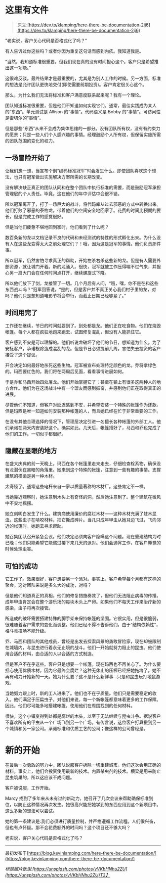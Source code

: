 # 这里有文件

> 原文:[https://dev.to/klamping/here-there-be-documentation-2ij6](https://dev.to/klamping/here-there-be-documentation-2ij6)

"老实说，客户关心代码是否格式化了吗？"

有人告诉过你这些吗？或者你因为重复这句话而感到内疚。我知道我是。

“当然，我知道标准很重要，但我们现在真的没有时间担心这个。客户只是希望推出这一功能。”

这很难反驳。最终结果才是最重要的，尤其是为别人工作的时候。另一方面，标准的想法是允许团队更快地交付(即使需要前期投资)。客户肯定很关心这个。

那么，为什么我们无法将标准和客户满意度联系起来呢？我有一个理论。

团队知道标准很重要，但是他们不知道如何实现它们。通常，最佳实践成为某人的“东西”。单元测试是 Allison 的“事情”。代码语义是 Bobby 的“事情”。可访问性是雷切尔的“事情”。

但是那些“东西”从来不会成为集体思维的一部分。没有团队所有权，没有有约束力的愿景；只是一些人们个人感兴趣的事情。经理鼓励个人所有权，但保留实施所需的团队范围的变化的权力。

## [](#an-adventure-starts)一场冒险开始了

让我们想一想，当宣布个别“编码标准冠军”时会发生什么。即使团队喜欢这个想法，也只有冠军做出实施解决方案所需的长期改变。

没有解决缺乏真正的团队认同和在整个团队中执行标准的需要，而是鼓励冠军承担管理层的个人责任。毕竟，这在他们的年中评估中会很不错。

所以冠军离开了，打了一场巨大的战斗，将代码库从过去邪恶的方式中转换出来。他们打败了邪恶的泰格龙，带着他们的空间安全地回家了。花费的时间比预期的要长，但是完成工作的感觉很好。

但是当他们疲惫不堪地回到家时，他们看到了什么呢？

数百条新的龙以文档记录不良的代码和未经测试的特性的形式孵化出来。为什么没有人在这些龙变得太大之前处理它们？！哦，因为这是冠军的事情。他们负责那件事。

所以冠军，仍然害怕寻求真正的帮助，开始左杀右杀这些新的龙。但是有人需要外部资源，就让城门开着。新的龙涌入。很快，冠军就被工作压得喘不过气来，并担心另一扇大门会在任何时间点打开，继续螺旋式下降。

所以他们放下了剑，龙接管了一切。几个月后有人问，“哦，嘿，你不是在和这些东西战斗吗？”冠军回答说，“是的，但是客户并不真正关心我们村子里的龙，对吗？他们只是想知道电影节将会举行，而截止日期已经够紧了。”

## [](#time-runs-out)时间用完了

工作还在继续，节日的时间就要到了。到处都是龙。他们正在吃食物。他们在烧毁帐篷。每个人都在疯狂地跑来跑去，试图修复混乱，但没有人能抓住它。

客户感到不安是可以理解的。他们听说龙破坏了他们的节日，想知道为什么。为了安抚客户，承诺根除造成混乱的龙。但是节日必须提前几周。害怕失去投资的客户接受了这个提议。

开会决定如何最好地杀死这些生物。冠军被宣布处理特定颜色的龙。乔将拿绿色的。玛西要红色的。我们将在两周后见面，看看事情进展如何。

于是乔和马西开始四处屠龙。他们开始掌握它了；甚至在镇上有很多这两种人的地方合作。他们为在这场战斗中有一个盟友而感到振奋，并感到他们正在取得真正的进展。

尽管他们不知道，但客户对延迟感到不安，并希望安装一个特殊的帐篷作为还款。但是玛西是唯一知道如何安装那种帐篷的人，而且她已经在忙于非常重要的工作。

在没有其他合理选择的情况下，管理层决定引进一名擅长各种帐篷的外部工人。他们承诺在两天内安装好这个。确实如此。几天后，帐篷搭好了，马西和乔也完成了他们的工作。一切似乎都很好。

## [](#hidden-in-plain-sight)隐藏在显眼的地方

在盛大庆典的前一天晚上，玛西在各个帐篷里走来走去，仔细检查栓系物，确保没有龙潜伏在黑暗的角落里。她来到这个特殊的帐篷，注意到一些有趣的事情。支撑建筑的横梁是另一种木材。

太奇怪了。通常这些电杆来自一家以质量著称的木材厂。这些肯定不一样。

当她靠近观察时，她注意到木头上有奇怪的洞。然后她注意到了。整个建筑在微风中不安地摇摆。

她立刻明白发生了什么。建筑商使用廉价的腐烂木材——这种木材充满了蛀木昆虫。这些虫子在啃咬材料，把它撕成碎片。当几只成年甲虫从她耳边飞过，飞向邻近的帐篷时，她跑去寻求帮助。

她召集团队召开紧急会议。他们决定必须向客户隐瞒这个问题。现在重建结构为时已晚；他们只能希望它能熬过接下来几天的派对。他们会通宵工作，在客户睡觉的时候处理虫害。

## [](#a-terrible-success)可怕的成功

它工作了。效果很好，客户想要另一个派对。事实上，客户希望每个月都有这样的聚会。这对团队来说是多么大的成功，对吗？

但是他们知道真正的真相。他们的修复措施奏效了，但他们无法阻止病毒的传播。成年甲虫肯定会在整个游乐场的每块木头上产卵。如果他们不每天工作来治疗新的感染，虫子将再次接管。

所造成的破坏需要搭建特殊的脚手架来保持帐篷的坚固。它很实用，但是很脆弱，很难随着客户需求的变化而调整。他们已经不得不告诉他们，由于“结构依赖性”，格斗竞技场不能升级。

乔、马西和团队的其他成员，曾经是出发去探索风景的勇敢冒险家，现在却被限制在城墙内，与昆虫进行着永无止境的战斗。他们一开始就努力阻止的昆虫。他们使用合适的材料，由合适的人以合适的方式制造。

但是客户不在乎这些。客户只是想要一个帐篷。现在玛西也不再关心了。为什么要担心使用优质木材，因为它最终会腐烂？这种无休止的压榨已经把她拖垮了。她不再有动力开始新的一天。她为什么要？这不是什么新鲜事...只是和昆虫玩打地鼠游戏。

当她努力跟上时，新的工人进来了。他们也不在乎质量。他们只是需要稳定的收入。他们满足于压扁虫子。对他们来说，每一个新帐篷都意味着更多的工作保障。因此，他们尽可能多地搭建帐篷，使用他们在周围找到的任何材料。

很快，这个小镇变得到处都是腐烂的木头，以至于无法继续与昆虫斗争。据说客户不喜欢所有的甲虫从一个广场飞到另一个广场。有传言说，这位客户打算搬到另一个城镇和另一家公司。承诺标准和优质工艺的公司；像这样的公司曾经是。

# [](#a-new-start)新的开始

在最后一次勇敢的努力中，团队说服客户拆除一切重建城市。他们这次会用正确的材料。事实上，他们会投资使用最新的技术。内置杀虫剂的技术。横梁是用来防止昆虫筑巢的，所以这应该不成问题。

客户被说服，工作开始。

Marcy 找到了多年来从未有过的新动力，她召开了几次会议来帮助确保标准到位，以防止这种情况再次发生。她很高兴能把她学到的东西应用到这个新项目中。这么多新的想法可以尝试。

她的第一条建议是:我们必须进行质量控制，并严格遵循工作流程。人们很兴奋，但也有点怀疑。那不会花费额外的时间吗？这个项目还不够大吗？

老实说，客户关心代码是否格式化了吗？

* * *

最初发布于[https://blog.kevinlamping.com/here-there-be-documentation/](https://blog.kevinlamping.com/here-there-be-documentation/)

*标题照片致谢:[https://unsplash.com/photos/vVKbHNhu2ZU](https://unsplash.com/photos/vVKbHNhu2ZU)T3】*